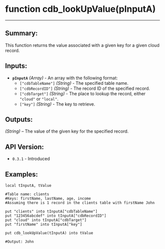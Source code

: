 # function cdb_lookUpValue(pInputA)
---
## Summary:
This function returns the value associated with a given key for a given cloud record.

## Inputs:
* **`pInputA`** *(Array)* - An array with the following format:
    * `["cdbTableName"]` *(String)* - The specified table name.
    * `["cdbRecordID"]` *(String)* - The record ID of the specified record.
    * `["cdbTarget"]` *(String)* - The place to lookup the record, either `"cloud"` or `"local"`.
    * `["key"]` *(String)* - The key to retrieve.

## Outputs:
*(String)* – The value of the given key for the specified record.

## API Version:
* `0.3.1` - Introduced

## Examples:
```
local tInputA, tValue 

#Table name: clients
#Keys: firstName, lastName, age, income
#Assuming there is 1 record in the clients table with firstName John

put "clients" into tInputA["cdbTableName"]
put "123456abcdef" into tInputA["cdbRecordID"]
put "cloud" into tInputA["cdbTarget"]
put "firstName" into tInputA["key"]
     
put cdb_lookUpValue(tInputA) into tValue

#Output: John
```